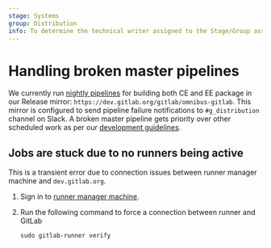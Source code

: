 ```yaml
---
stage: Systems
group: Distribution
info: To determine the technical writer assigned to the Stage/Group associated with this page, see https://handbook.gitlab.com/handbook/product/ux/technical-writing/#assignments
---
```


# Handling broken master pipelines

We currently run [nightly pipelines](pipelines.md#scheduled-pipelines) for
building both CE and EE package in our Release mirror: `https://dev.gitlab.org/gitlab/omnibus-gitlab`.
This mirror is configured to send pipeline failure notifications to
`#g_distribution` channel on Slack. A broken master pipeline gets priority over
other scheduled work as per our [development guidelines](https://handbook.gitlab.com/handbook/engineering/workflow/#resolution-of-broken-master).

## Jobs are stuck due to no runners being active

This is a transient error due to connection issues between runner manager
machine and `dev.gitlab.org`.

1. Sign in to [runner manager machine](https://handbook.gitlab.com/handbook/engineering/infrastructure/core-platform/systems/distribution/maintenance/build-machines/#build-runners-gitlab-org).

1. Run the following command to force a connection between runner and GitLab

    ```shell
    sudo gitlab-runner verify
    ```
